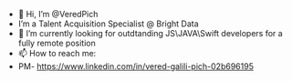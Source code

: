 - 👋 Hi, I’m @VeredPich
- I’m a Talent Acquisition Specialist @ Bright Data
- 👀 I’m currently looking for outdtanding JS\JAVA\Swift developers for a fully remote position
- 📫 How to reach me:
- PM- https://www.linkedin.com/in/vered-galili-pich-02b696195
<!---
VeredPich/VeredPich is a  special ✨ repository because its `README.md` (this file) appears on your GitHub profile.
You can click the Preview link to take a look at your changes.
--->
